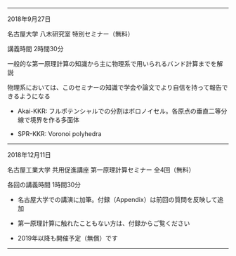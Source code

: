 ----------
2018年9月27日

名古屋大学 八木研究室 特別セミナー（無料）

講義時間 2時間30分

一般的な第一原理計算の知識から主に物理系で用いられるバンド計算までを解説

物理系においては、このセミナーの知識で学会や論文でより自信を持って報告できるようになる


- Akai-KKR: フルポテンシャルでの分割はボロノイセル。各原点の垂直二等分線で境界を作る多面体

- SPR-KKR: Voronoi polyhedra

----------
2018年12月11日

名古屋工業大学 共用促進講座 第一原理計算セミナー 全4回（無料）

各回の講義時間 1時間30分

- 名古屋大学での講演に加筆。付録（Appendix）は前回の質問を反映して追加
- 第一原理計算に触れたこともない方は、付録からご覧ください

- 2019年以降も開催予定（無償）です
----------
